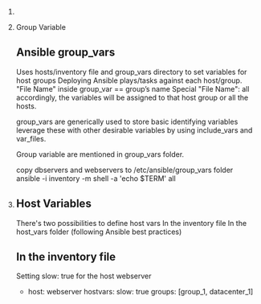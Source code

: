 1. 	


2. Group Variable

	Ansible group_vars
	------------------
	Uses hosts/inventory file and group_vars directory 
		to set variables for host groups 
	Deploying Ansible plays/tasks against each host/group. 
	"File Name" inside group_var == group’s name 
	Special "File Name": all
	accordingly, the variables will be assigned to that host group or all the hosts.


	group_vars are generically used to store basic identifying variables 
	leverage these with other desirable variables by using include_vars and var_files.

	Group variable are mentioned in group_vars folder.
	
	copy dbservers and webservers to /etc/ansible/group_vars folder
	ansible -i inventory -m shell -a 'echo $TERM' all
	
3. 	Host Variables
	--------------
	There's two possibilities to define host vars
		In the inventory file
		In the host_vars folder (following Ansible best practices)
	
	In the inventory file
	----------------------
	Setting slow: true for the host webserver

	- host: webserver
	  hostvars:
		slow: true
	  groups: [group_1, datacenter_1]

	
	